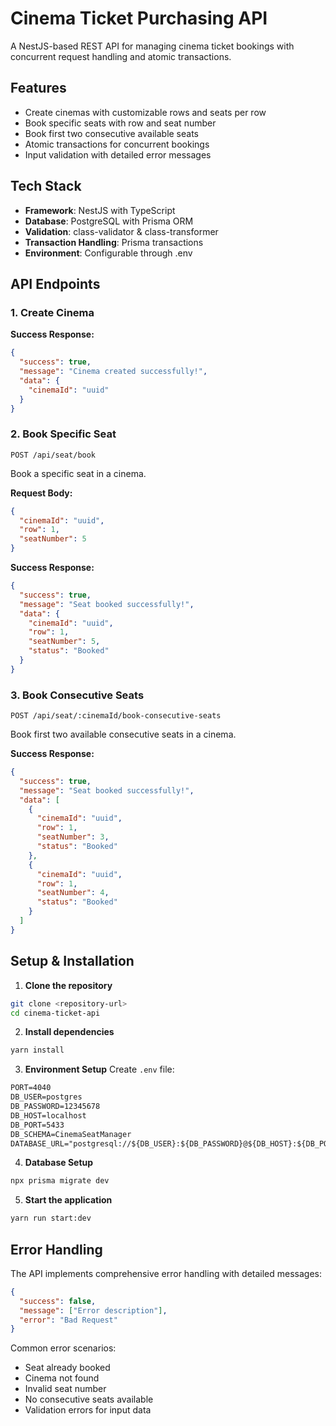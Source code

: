 # Cinema Ticket Purchasing API

A NestJS-based REST API for managing cinema ticket bookings with concurrent request handling and atomic transactions.

## Features

- Create cinemas with customizable rows and seats per row
- Book specific seats with row and seat number
- Book first two consecutive available seats
- Atomic transactions for concurrent bookings
- Input validation with detailed error messages

## Tech Stack

- **Framework**: NestJS with TypeScript
- **Database**: PostgreSQL with Prisma ORM
- **Validation**: class-validator & class-transformer
- **Transaction Handling**: Prisma transactions
- **Environment**: Configurable through .env

## API Endpoints

### 1. Create Cinema

**Success Response:**

```json
{
  "success": true,
  "message": "Cinema created successfully!",
  "data": {
    "cinemaId": "uuid"
  }
}
```

### 2. Book Specific Seat

```http
POST /api/seat/book
```

Book a specific seat in a cinema.

**Request Body:**

```json
{
  "cinemaId": "uuid",
  "row": 1,
  "seatNumber": 5
}
```

**Success Response:**

```json
{
  "success": true,
  "message": "Seat booked successfully!",
  "data": {
    "cinemaId": "uuid",
    "row": 1,
    "seatNumber": 5,
    "status": "Booked"
  }
}
```

### 3. Book Consecutive Seats

```http
POST /api/seat/:cinemaId/book-consecutive-seats
```

Book first two available consecutive seats in a cinema.

**Success Response:**

```json
{
  "success": true,
  "message": "Seat booked successfully!",
  "data": [
    {
      "cinemaId": "uuid",
      "row": 1,
      "seatNumber": 3,
      "status": "Booked"
    },
    {
      "cinemaId": "uuid",
      "row": 1,
      "seatNumber": 4,
      "status": "Booked"
    }
  ]
}
```

## Setup & Installation

1. **Clone the repository**

```bash
git clone <repository-url>
cd cinema-ticket-api
```

2. **Install dependencies**

```bash
yarn install
```

3. **Environment Setup**
   Create `.env` file:

```env:README.md
PORT=4040
DB_USER=postgres
DB_PASSWORD=12345678
DB_HOST=localhost
DB_PORT=5433
DB_SCHEMA=CinemaSeatManager
DATABASE_URL="postgresql://${DB_USER}:${DB_PASSWORD}@${DB_HOST}:${DB_PORT}/${DB_SCHEMA}"
```

4. **Database Setup**

```bash
npx prisma migrate dev
```

5. **Start the application**

```bash
yarn run start:dev
```

## Error Handling

The API implements comprehensive error handling with detailed messages:

```json
{
  "success": false,
  "message": ["Error description"],
  "error": "Bad Request"
}
```

Common error scenarios:

- Seat already booked
- Cinema not found
- Invalid seat number
- No consecutive seats available
- Validation errors for input data
